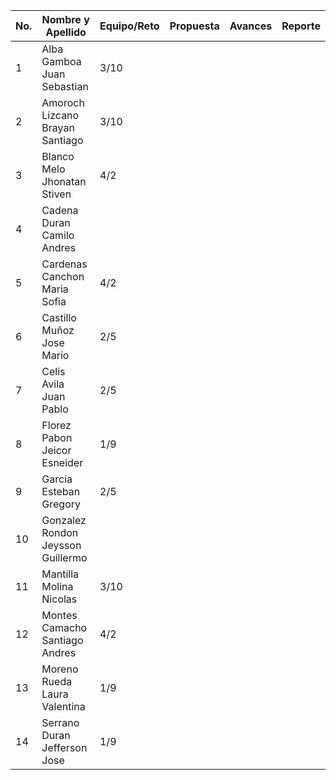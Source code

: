 | No. | Nombre y Apellido                | Equipo/Reto | Propuesta | Avances | Reporte |
|-----|----------------------------------|-------------|-----------|---------|---------|
| 1   | Alba Gamboa Juan Sebastian       |     3/10    |           |         |         |
| 2   | Amoroch Lizcano Brayan Santiago  |     3/10    |           |         |         |
| 3   | Blanco Melo Jhonatan Stiven      |     4/2     |           |         |         |
| 4   | Cadena Duran Camilo Andres       |             |           |         |         |
| 5   | Cardenas Canchon Maria Sofia     |     4/2     |           |         |         |
| 6   | Castillo Muñoz Jose Mario        |     2/5     |           |         |         |
| 7   | Celis Avila Juan Pablo           |     2/5     |           |         |         |
| 8   | Florez Pabon Jeicor Esneider     |     1/9     |           |         |         |
| 9   | Garcia Esteban Gregory           |     2/5     |           |         |         |
| 10  | Gonzalez Rondon Jeysson Guillermo|             |           |         |         |
| 11  | Mantilla Molina Nicolas          |     3/10    |           |         |         |
| 12  | Montes Camacho Santiago Andres   |     4/2     |           |         |         |
| 13  | Moreno Rueda Laura Valentina     |     1/9     |           |         |         |
| 14  | Serrano Duran Jefferson Jose     |     1/9     |           |         |         |
